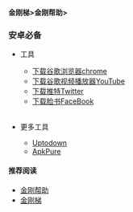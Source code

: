 #### 金刚梯>金刚帮助>
### 安卓必备
- 工具
  - [下载谷歌浏览器chrome](https://a2zitpro.github.io/web/downloadchrome_b)
  - [下载谷歌视频播放器YouTube](https://a2zitpro.github.io/web/downloadyoutubeapp_b)
  - [下载推特Twitter](https://a2zitpro.github.io/web/downloadtwitterapp_b)
  - [下载脸书FaceBook](https://a2zitpro.github.io/web/downloadfacebookapp_b)<br><br>

- 更多工具
  - [Uptodown]()
  - [ApkPure]()

#### 推荐阅读
- [金刚帮助](https://a2zitpro.github.io/web/list_helpkkvpn)
- [金刚梯](https://a2zitpro.github.io/web/dlb)
